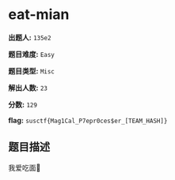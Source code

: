 
# eat-mian

**出题人:** `135e2`

**题目难度:** `Easy`

**题目类型:** `Misc`

**解出人数:** `23`

**分数:** `129`

**flag:** `susctf{Mag1Cal_P7epr0ces$er_[TEAM_HASH]}`

## 题目描述

我爱吃面🍜


            